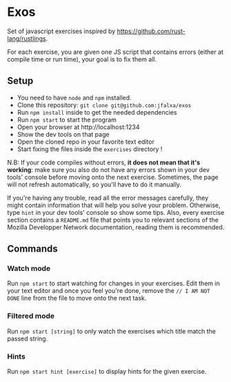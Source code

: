 # Exos

Set of javascript exercises inspired by https://github.com/rust-lang/rustlings.

For each exercise, you are given one JS script that contains errors (either at compile time or run time), your goal is to fix them all.

## Setup

- You need to have `node` and `npm` installed.
- Clone this repository: `git clone git@github.com:jfalxa/exos`
- Run `npm install` inside to get the needed dependencies
- Run `npm start` to start the program
- Open your browser at http://localhost:1234
- Show the dev tools on that page
- Open the cloned repo in your favorite text editor
- Start fixing the files inside the `exercises` directory !

N.B: If your code compiles without errors, **it does not mean that it's working**: make sure you also do not have any errors shown in your dev tools' console before moving onto the next exercise. Sometimes, the page will not refresh automatically, so you'll have to do it manually.

If you're having any trouble, read all the error messages carefully, they might contain information that will help you solve your problem. Otherwise, type `hint` in your dev tools' console so show some tips. Also, every exercise section contains a `README.md` file that points you to relevant sections of the Mozilla Developper Network documentation, reading them is recommended.

## Commands

### Watch mode

Run `npm start` to start watching for changes in your exercises. Edit them in your text editor and once you feel you're done, remove the `// I AM NOT DONE` line from the file to move onto the next task.

### Filtered mode

Run `npm start [string]` to only watch the exercises which title match the passed string.

### Hints

Run `npm start hint [exercise]` to display hints for the given exercise.
